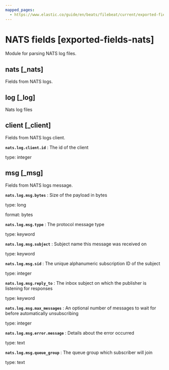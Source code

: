 ```yaml
---
mapped_pages:
  - https://www.elastic.co/guide/en/beats/filebeat/current/exported-fields-nats.html
---
```


# NATS fields [exported-fields-nats]

Module for parsing NATS log files.

## nats [_nats]

Fields from NATS logs.

## log [_log]

Nats log files

## client [_client]

Fields from NATS logs client.

**`nats.log.client.id`**
:   The id of the client

type: integer


## msg [_msg]

Fields from NATS logs message.

**`nats.log.msg.bytes`**
:   Size of the payload in bytes

type: long

format: bytes


**`nats.log.msg.type`**
:   The protocol message type

type: keyword


**`nats.log.msg.subject`**
:   Subject name this message was received on

type: keyword


**`nats.log.msg.sid`**
:   The unique alphanumeric subscription ID of the subject

type: integer


**`nats.log.msg.reply_to`**
:   The inbox subject on which the publisher is listening for responses

type: keyword


**`nats.log.msg.max_messages`**
:   An optional number of messages to wait for before automatically unsubscribing

type: integer


**`nats.log.msg.error.message`**
:   Details about the error occurred

type: text


**`nats.log.msg.queue_group`**
:   The queue group which subscriber will join

type: text


